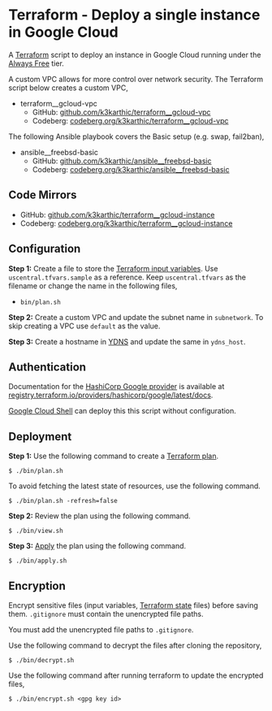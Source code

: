 # Terraform - Deploy a single instance in Google Cloud

A [Terraform](https://www.terraform.io/) script to deploy an instance in Google Cloud running under the [Always Free](https://cloud.google.com/free) tier.

A custom VPC allows for more control over network security. The Terraform script below creates a custom VPC,
* terraform__gcloud-vpc
    * GitHub: [github.com/k3karthic/terraform__gcloud-vpc](https://github.com/k3karthic/terraform__gcloud-vpc)
    * Codeberg: [codeberg.org/k3karthic/terraform__gcloud-vpc](https://codeberg.org/k3karthic/terraform__gcloud-vpc)

The following Ansible playbook covers the Basic setup (e.g. swap, fail2ban),
* ansible__freebsd-basic
    * GitHub: [github.com/k3karthic/ansible__freebsd-basic](https://github.com/k3karthic/ansible__freebsd-basic)
    * Codeberg: [codeberg.org/k3karthic/ansible__freebsd-basic](https://codeberg.org/k3karthic/ansible__freebsd-basic)

## Code Mirrors

* GitHub: [github.com/k3karthic/terraform__gcloud-instance](https://github.com/k3karthic/terraform__gcloud-instance/)
* Codeberg: [codeberg.org/k3karthic/terraform__gcloud-instance](https://codeberg.org/k3karthic/terraform__gcloud-instance/)

## Configuration

**Step 1:** Create a file to store the [Terraform input variables](https://www.terraform.io/docs/language/values/variables.html). Use `uscentral.tfvars.sample` as a reference. Keep `uscentral.tfvars` as the filename or change the name in the following files,
* `bin/plan.sh`

**Step 2:** Create a custom VPC and update the subnet name in `subnetwork`. To skip creating a VPC use `default` as the value.

**Step 3:** Create a hostname in [YDNS](https://ydns.io/) and update the same in `ydns_host`.

## Authentication

Documentation for the [HashiCorp Google provider](https://registry.terraform.io/providers/hashicorp/google/latest/docs) is available at [registry.terraform.io/providers/hashicorp/google/latest/docs](https://registry.terraform.io/providers/hashicorp/google/latest/docs).

[Google Cloud Shell](https://cloud.google.com/shell/) can deploy this this script without configuration.

## Deployment

**Step 1:** Use the following command to create a [Terraform plan](https://www.terraform.io/docs/cli/run/index.html#planning).
```
$ ./bin/plan.sh
```

To avoid fetching the latest state of resources, use the following command.
```
$ ./bin/plan.sh -refresh=false
```

**Step 2:** Review the plan using the following command.
```
$ ./bin/view.sh
```

**Step 3:** [Apply](https://www.terraform.io/docs/cli/run/index.html#applying) the plan using the following command.
```
$ ./bin/apply.sh
```

## Encryption

Encrypt sensitive files (input variables, [Terraform state](https://www.terraform.io/docs/language/state/index.html) files) before saving them. `.gitignore` must contain the unencrypted file paths.

You must add the unencrypted file paths to `.gitignore`.

Use the following command to decrypt the files after cloning the repository,

```
$ ./bin/decrypt.sh
```

Use the following command after running terraform to update the encrypted files,

```
$ ./bin/encrypt.sh <gpg key id>
```
